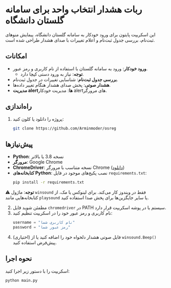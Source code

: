 # ربات هشدار انتخاب واحد برای سامانه گلستان دانشگاه

این اسکریپت پایتون برای ورود خودکار به سامانه گلستان دانشگاه، پیمایش منوهای ثبت‌نام، بررسی جدول ثبت‌نام و اعلام تغییرات با صدای هشدار طراحی شده است.

## امکانات
- **ورود خودکار**: ورود به سامانه گلستان با استفاده از نام کاربری و رمز عبور.
  - **توجه**: نیاز به ورود دستی کپچا دارد.
- **بررسی جدول ثبت‌نام**: شناسایی تغییرات در جدول ثبت‌نام.
- **هشدار صوتی**: پخش صدای هشدار هنگام تغییر داده‌ها.
- **مدیریت alertها**: مدیریت خودکار alertهای مرورگر.

## راه‌اندازی
1. پروژه را دانلود یا کلون کنید:
   ```bash
   git clone https://github.com/Arminmoder/osreg
   ```


## پیش‌نیازها
- **Python**: نسخه 3.8 یا بالاتر
- **مرورگر**: Google Chrome
- **ChromeDriver**: نسخه متناسب با مرورگر Chrome ([دانلود](https://sites.google.com/a/chromium.org/chromedriver/downloads))
- **کتابخانه‌های Python**: نصب پکیج‌های موجود در فایل `requirements.txt`:
  ```bash
  pip install -r requirements.txt
  ```

⚠️ **توجه**: ماژول `winsound` فقط در ویندوز کار می‌کند. برای لینوکس یا مک، از کتابخانه‌هایی مانند `playsound` یا سایر جایگزین‌ها برای پخش صدا استفاده کنید.

2. مطمئن شوید فایل `chromedriver` در PATH سیستم یا در پوشه اسکریپت قرار دارد.
3. نام کاربری و رمز عبور خود را در اسکریپت تنظیم کنید:
   ```python
   username = "نام کاربری شما"
   password = "رمز عبور شما"
   ```
4. (اختیاری) فایل صوتی هشدار دلخواه خود را اضافه کنید یا از `winsound.Beep()` پیش‌فرض استفاده کنید.

## نحوه اجرا
اسکریپت را با دستور زیر اجرا کنید:
```bash
python main.py
```
